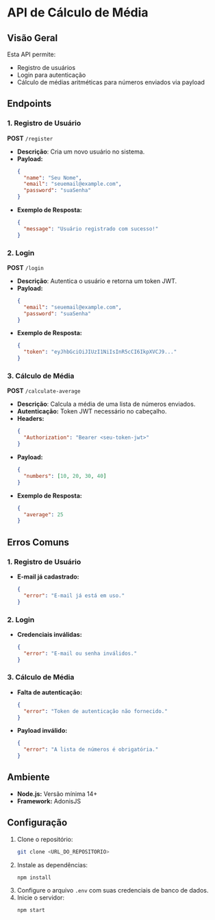 # API de Cálculo de Média

## Visão Geral
Esta API permite:
- Registro de usuários
- Login para autenticação
- Cálculo de médias aritméticas para números enviados via payload

## Endpoints

### 1. Registro de Usuário
**POST** `/register`

- **Descrição**: Cria um novo usuário no sistema.
- **Payload:**
  ```json
  {
    "name": "Seu Nome",
    "email": "seuemail@example.com",
    "password": "suaSenha"
  }
  ```
- **Exemplo de Resposta:**
  ```json
  {
    "message": "Usuário registrado com sucesso!"
  }
  ```

### 2. Login
**POST** `/login`

- **Descrição**: Autentica o usuário e retorna um token JWT.
- **Payload:**
  ```json
  {
    "email": "seuemail@example.com",
    "password": "suaSenha"
  }
  ```
- **Exemplo de Resposta:**
  ```json
  {
    "token": "eyJhbGciOiJIUzI1NiIsInR5cCI6IkpXVCJ9..."
  }
  ```

### 3. Cálculo de Média
**POST** `/calculate-average`

- **Descrição**: Calcula a média de uma lista de números enviados.
- **Autenticação:** Token JWT necessário no cabeçalho.
- **Headers:**
  ```json
  {
    "Authorization": "Bearer <seu-token-jwt>"
  }
  ```
- **Payload:**
  ```json
  {
    "numbers": [10, 20, 30, 40]
  }
  ```
- **Exemplo de Resposta:**
  ```json
  {
    "average": 25
  }
  ```

## Erros Comuns

### 1. Registro de Usuário
- **E-mail já cadastrado:**
  ```json
  {
    "error": "E-mail já está em uso."
  }
  ```

### 2. Login
- **Credenciais inválidas:**
  ```json
  {
    "error": "E-mail ou senha inválidos."
  }
  ```

### 3. Cálculo de Média
- **Falta de autenticação:**
  ```json
  {
    "error": "Token de autenticação não fornecido."
  }
  ```
- **Payload inválido:**
  ```json
  {
    "error": "A lista de números é obrigatória."
  }
  ```

## Ambiente
- **Node.js:** Versão mínima 14+
- **Framework:** AdonisJS

## Configuração
1. Clone o repositório:
   ```bash
   git clone <URL_DO_REPOSITORIO>
   ```
2. Instale as dependências:
   ```bash
   npm install
   ```
3. Configure o arquivo `.env` com suas credenciais de banco de dados.
4. Inicie o servidor:
   ```bash
   npm start
   ```
